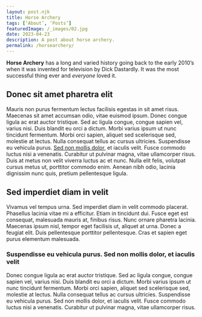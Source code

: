 ```yaml
---
layout: post.njk
title: Horse Archery
tags: [‘About’, ‘Posts’]
featuredImage: /_images/02.jpg
date: 2023-04-23
description: A post about horse archery.
permalink: /horsearchery/
---
```


**Horse Archery** has a long and varied history going back to the early 2010’s when it was invented for television by Dick Dastardly.  It was the most successful thing ever and *everyone* loved it.

## Donec sit amet pharetra elit

Mauris non purus fermentum lectus facilisis egestas in sit amet risus. Maecenas sit amet accumsan odio, vitae euismod ipsum. Donec congue ligula ac erat auctor tristique. Sed ac ligula congue, congue sapien vel, varius nisi. Duis blandit eu orci a dictum. Morbi varius ipsum ut nunc tincidunt fermentum. Morbi orci sapien, aliquet sed scelerisque sed, molestie at lectus. Nulla consequat tellus ac cursus ultricies. Suspendisse eu vehicula purus. [Sed non mollis dolor](https://wikipedia.org), et iaculis velit. Fusce commodo luctus nisi a venenatis. Curabitur ut pulvinar magna, vitae ullamcorper risus. Duis at metus non velit viverra luctus ac et nunc. Nulla elit felis, volutpat cursus metus ut, porttitor commodo enim. Aenean nibh odio, lacinia dignissim nunc quis, pretium pellentesque ligula.

## Sed imperdiet diam in velit

Vivamus vel tempus urna. Sed imperdiet diam in velit commodo placerat. Phasellus lacinia vitae mi a efficitur. Etiam in tincidunt dui. Fusce eget est consequat, malesuada mauris at, finibus risus. Nunc ornare pharetra lacinia. Maecenas ipsum nisl, tempor eget facilisis ut, aliquet at urna. Donec a feugiat elit. Duis pellentesque porttitor pellentesque. Cras et sapien eget purus elementum malesuada.

### Suspendisse eu vehicula purus. Sed non mollis dolor, et iaculis velit

Donec congue ligula ac erat auctor tristique. Sed ac ligula congue, congue sapien vel, varius nisi. Duis blandit eu orci a dictum. Morbi varius ipsum ut nunc tincidunt fermentum. Morbi orci sapien, aliquet sed scelerisque sed, molestie at lectus. Nulla consequat tellus ac cursus ultricies. Suspendisse eu vehicula purus. Sed non mollis dolor, et iaculis velit. Fusce commodo luctus nisi a venenatis. Curabitur ut pulvinar magna, vitae ullamcorper risus.

